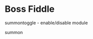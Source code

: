 # Boss Fiddle

summontoggle - enable/disable module

summon <huntingZone> <template> [shapeId]: summon boss with given huntingzone and template. shapeId is optional

summondespawn: Despawn the above spawned boss.

summonskill <skillId> [stage] [skillModel] [type] : Start skill on boss. Id is event.skill.id.  stage,skillModel,type are optional.

summonabn <id> [stack]: Apply abnormality on boss. Stack is optional.

summonquest <message>: Display S_QUEST_BALLOON message on boss. use this for certain dungeon messages. Use `@monsterBehavior:Id` Where id is the Quest message Id referenced in datacentre

summonmodel: Changes model parameter

selfabn <id> [stack]: Apply abnormality on self. stack is optional
